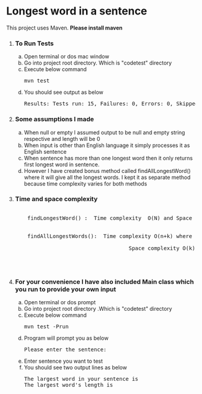 <h1> Longest word in a sentence </h1>

This project uses Maven. <b>Please install maven </b>

<ol type="1">
<li><h3>To Run Tests</h3>
<ol type="a">
  <li>Open terminal or dos mac window</li>
  <li> Go into project root directory. Which is "codetest" directory</li>
  <li> Execute below command <pre>mvn test</pre></li>
  <li> You should see output as below <br></li>
  <pre>Results: Tests run: 15, Failures: 0, Errors: 0, Skipped: 0</pre>
  </ol></li>
  
  <li>
 
  <h3>Some assumptions I made</h3>
  <ol type="a">
<li>When null or empty I assumed output to be null and empty string respective and length will be 0</li>
    <li>When input is other than English language it simply processes it as English sentence </li>
    <li>When sentence has more than one longest word then it only returns first longest word in    sentence.</li>
   <li>However I have created bonus method called findAllLongestWord() where it will give all the longest words. I kept it as separate method because time complexity varies for both methods</li>
   </ol>
</li>

<li>
  <h3>Time and space complexity</h3>
  <ol type="a">
    <pre>
    <li> findLongestWord() :  Time complexity  O(N) and Space complexity O(1)</li>
    <li> findAllLongestWords():  Time complexity O(n+k) where n is total length of sentence and
                                                      k is number of words in sentence
                                 Space complexity O(k)
    </li>
    </pre>
  </ol>
</li>
  
  
 <li>         
<h3>For your convenience I have also included Main class which you run to provide your own input </h3>
 <ol type="a">
   <li> Open terminal or dos prompt </li>
  <li> Go into project root directory .Which is "codetest" directory</li>
  <li> Execute below command  <pre>mvn test -Prun</pre></li>
  <li> Program will prompt you as below  <pre>Please enter the sentence:</pre></li>
  <li> Enter sentence you want to test </li>
  <li> You should see two output lines as below
  <pre>The largest word in your sentence is<br>The largest word's length is </pre>
  
  </li>
 </li>
 </ol>

</ol>

